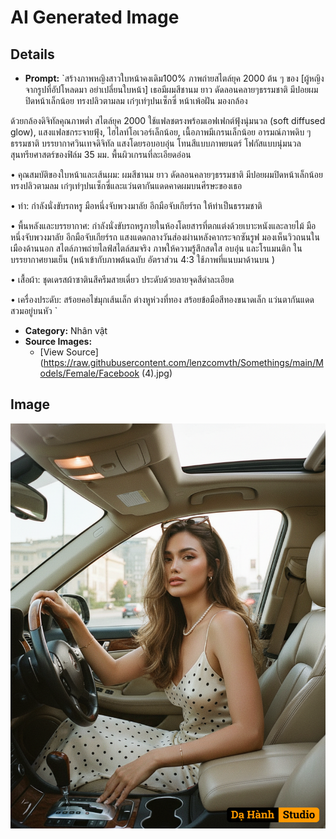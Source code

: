 # AI Generated Image

## Details
- **Prompt:** `สร้างภาพหญิงสาวใบหน้าคงเดิม100%
ภาพถ่ายสไตล์ยุค 2000 ต้น ๆ ของ [ผู้หญิงจากรูปที่อัปโหลดมา อย่าเปลี่ยนใบหน้า] เธอมีผมสีชานม ยาว ดัดลอนคลายๆธรรมชาติ มีปอยผมปิดหน้าเล็กน้อย ทรงปลิวตามลม เก๋ๆเท่ๆปนเซ็กซี่ หน้าเพ้อฝัน มองกล้อง

ด้วยกล้องดิจิทัลคุณภาพต่ำ สไตล์ยุค 2000
ใช้แฟลชตรงพร้อมเอฟเฟกต์ฟุ้งนุ่มนวล (soft diffused glow), แสงแฟลชกระจายฟุ้ง, ไฮไลท์โอเวอร์เล็กน้อย, เนื้อภาพมีเกรนเล็กน้อย
อารมณ์ภาพดิบ ๆ ธรรมชาติ บรรยากาศวินเทจดิจิทัล แสงโดยรอบอบอุ่น โทนสีแบบภาพยนตร์ โฟกัสแบบนุ่มนวลสุนทรียศาสตร์ของฟิล์ม 35 มม. พื้นผิวเกรนที่ละเอียดอ่อน

• คุณสมบัติของใบหน้าและเส้นผม: ผมสีชานม ยาว ดัดลอนคลายๆธรรมชาติ มีปอยผมปิดหน้าเล็กน้อย ทรงปลิวตามลม เก๋ๆเท่ๆปนเซ็กซี่และแว่นตากันแดดคาดผมบนศีรษะของเธอ

• ท่า: กำลังนั่งขับรถหรู มือหนึ่งจับพวงมาลัย อีกมือจับเกียร์รถ ให้ท่าเป็นธรรมชาติ

• พื้นหลังและบรรยากาศ: กำลังนั่งขับรถหรูภายในห้องโดยสารที่ตกแต่งด้วยเบาะหนังและลายไม้ มือหนึ่งจับพวงมาลัย อีกมือจับเกียร์รถ แสงแดดกลางวันส่องผ่านหลังคากระจกซันรูฟ มองเห็นวิวถนนในเมืองด้านนอก สไตล์ภาพถ่ายไลฟ์สไตล์สมจริง ภาพให้ความรู้สึกสดใส อบอุ่น และโรแมนติก ในบรรยากาศยามเย็น (หน้าเข้ากับภาพต้นฉบับ อัตราส่วน 4:3 ใช้ภาพที่แนบมาด้านบน )

• เสื้อผ้า: ชุดเดรสผ้าซาตินสีครีมสายเดี่ยว ประดับด้วยลายจุดสีดำละเอียด

• เครื่องประดับ: สร้อยคอไข่มุกเส้นเล็ก ต่างหูห่วงที่ทอง สร้อยข้อมือสีทองขนาดเล็ก แว่นตากันแดดสวมอยู่บนหัว `
- **Category:** Nhân vật
- **Source Images:**
  - [View Source](https://raw.githubusercontent.com/lenzcomvth/Somethings/main/Models/Female/Facebook (4).jpg)

## Image
![AI Generated Image](./image-2025-10-17T04-31-44-024Z-21iza.png)